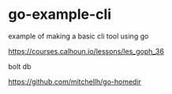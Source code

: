 # go-example-cli
example of making a basic cli tool using go


https://courses.calhoun.io/lessons/les_goph_36 




bolt db   

https://github.com/mitchellh/go-homedir 